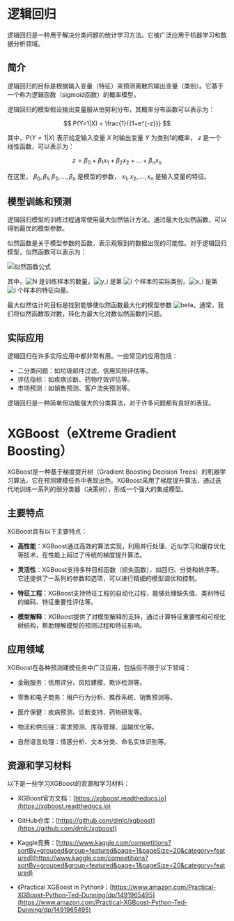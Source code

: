 # 逻辑回归

逻辑回归是一种用于解决分类问题的统计学习方法。它被广泛应用于机器学习和数据分析领域。

## 简介

逻辑回归的目标是根据输入变量（特征）来预测离散的输出变量（类别）。它基于一个称为逻辑函数（sigmoid函数）的概率模型。

逻辑回归的模型假设输出变量服从伯努利分布，其概率分布函数可以表示为：

$$
P(Y=1|X) = \frac{1}{{1+e^{-z}}}
$$

其中，$P(Y=1|X)$ 表示给定输入变量 $X$ 时输出变量 $Y$ 为类别1的概率， $z$ 是一个线性函数，可以表示为：

$$
z = \beta_0 + \beta_1x_1 + \beta_2x_2 + \ldots + \beta_nx_n
$$

在这里， $\beta_0, \beta_1, \beta_2, \ldots, \beta_n$ 是模型的参数， $x_1, x_2, \ldots, x_n$ 是输入变量的特征。

## 模型训练和预测

逻辑回归模型的训练过程通常使用最大似然估计方法。通过最大化似然函数，可以得到最优的模型参数。


似然函数是关于模型参数的函数，表示观察到的数据出现的可能性。对于逻辑回归模型，似然函数可以表示为：

![似然函数公式](https://latex.codecogs.com/png.image?\dpi{150}&space;L(\beta)&space;=&space;\prod_{i=1}^{N}&space;P(Y=y_i|X=x_i)^{y_i}&space;(1-P(Y=y_i|X=x_i))^{1-y_i})

其中，![N](https://latex.codecogs.com/png.image?\dpi{150}&space;N) 是训练样本的数量，![y_i](https://latex.codecogs.com/png.image?\dpi{150}&space;y_i) 是第 ![i](https://latex.codecogs.com/png.image?\dpi{150}&space;i) 个样本的实际类别，![x_i](https://latex.codecogs.com/png.image?\dpi{150}&space;x_i) 是第 ![i](https://latex.codecogs.com/png.image?\dpi{150}&space;i) 个样本的特征向量。

最大似然估计的目标是找到能够使似然函数最大化的模型参数 ![beta](https://latex.codecogs.com/png.image?\dpi{150}&space;\beta)。通常，我们将似然函数取对数，转化为最大化对数似然函数的问题。

## 实际应用

逻辑回归在许多实际应用中都非常有用。一些常见的应用包括：

- 二分类问题：如垃圾邮件过滤、信用风险评估等。
- 评估指标：如疾病诊断、药物疗效评估等。
- 市场预测：如销售预测、客户流失预测等。

逻辑回归是一种简单但功能强大的分类算法，对于许多问题都有良好的表现。




# XGBoost（eXtreme Gradient Boosting）

XGBoost是一种基于梯度提升树（Gradient Boosting Decision Trees）的机器学习算法，它在预测建模任务中表现出色。XGBoost采用了梯度提升算法，通过迭代地训练一系列的弱分类器（决策树），形成一个强大的集成模型。

## 主要特点

XGBoost具有以下主要特点：

- **高性能**：XGBoost通过高效的算法实现，利用并行处理、近似学习和缓存优化等技术，在性能上超过了传统的梯度提升算法。

- **灵活性**：XGBoost支持多种目标函数（损失函数），如回归、分类和排序等。它还提供了一系列的参数和选项，可以进行精细的模型调优和控制。

- **特征工程**：XGBoost支持特征工程的自动化过程，能够处理缺失值、类别特征的编码、特征重要性评估等。

- **模型解释**：XGBoost提供了对模型解释的支持，通过计算特征重要性和可视化树结构，帮助理解模型的预测过程和特征影响。

## 应用领域

XGBoost在各种预测建模任务中广泛应用，包括但不限于以下领域：

- 金融服务：信用评分、风险建模、欺诈检测等。

- 零售和电子商务：用户行为分析、推荐系统、销售预测等。

- 医疗保健：疾病预测、诊断支持、药物研发等。

- 物流和供应链：需求预测、库存管理、运输优化等。

- 自然语言处理：情感分析、文本分类、命名实体识别等。

## 资源和学习材料

以下是一些学习XGBoost的资源和学习材料：

- XGBoost官方文档：[https://xgboost.readthedocs.io](https://xgboost.readthedocs.io)

- GitHub仓库：[https://github.com/dmlc/xgboost](https://github.com/dmlc/xgboost)

- Kaggle竞赛：[https://www.kaggle.com/competitions?sortBy=grouped&group=featured&page=1&pageSize=20&category=featured](https://www.kaggle.com/competitions?sortBy=grouped&group=featured&page=1&pageSize=20&category=featured)

- 《Practical XGBoost in Python》：[https://www.amazon.com/Practical-XGBoost-Python-Ted-Dunning/dp/1491965495](https://www.amazon.com/Practical-XGBoost-Python-Ted-Dunning/dp/1491965495)


